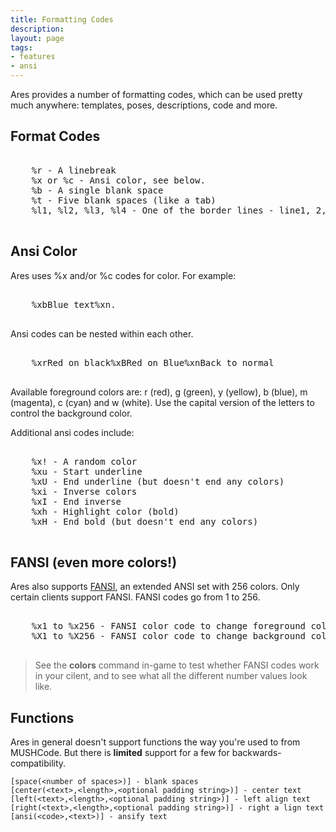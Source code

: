```yaml
---
title: Formatting Codes
description:
layout: page
tags: 
- features
- ansi
---
```


Ares provides a number of formatting codes, which can be used pretty much anywhere: templates, poses, descriptions, code and more.

## Format Codes

<pre class="prettyprint">
    <span class="nocode">
    %r - A linebreak
    %x or %c - Ansi color, see below.
    %b - A single blank space
    %t - Five blank spaces (like a tab)
    %l1, %l2, %l3, %l4 - One of the border lines - line1, 2, 3 or 4.
         </span>
</pre>

## Ansi Color

Ares uses %x and/or %c codes for color.  For example:  

<pre class="prettyprint">
    <span class="nocode">
    %xbBlue text%xn.
         </span>
</pre>

Ansi codes can be nested within each other.  

<pre class="prettyprint">
    <span class="nocode">
    %xrRed on black%xBRed on Blue%xnBack to normal
         </span>
</pre>

Available foreground colors are:  r (red), g (green), y (yellow), b (blue), m (magenta), c (cyan) and w (white).   Use the capital version of the letters to control the background color.

Additional ansi codes include:

<pre class="prettyprint">
    <span class="nocode">
    %x! - A random color
    %xu - Start underline
    %xU - End underline (but doesn't end any colors)
    %xi - Inverse colors
    %xI - End inverse
    %xh - Highlight color (bold)
    %xH - End bold (but doesn't end any colors)
         </span>
</pre>

## FANSI (even more colors!)

Ares also supports [FANSI](http://fansi.org/Index.aspx), an extended ANSI set with 256 colors.  Only certain clients support FANSI.  FANSI codes go from 1 to 256.

<pre class="prettyprint">
    <span class="nocode">
    %x1 to %x256 - FANSI color code to change foreground color.
    %X1 to %X256 - FANSI color code to change background color.
         </span>
</pre>

> See the **colors** command in-game to test whether FANSI codes work in your cilent, and to see what all the different number values look like.

## Functions

Ares in general doesn't support functions the way you're used to from MUSHCode.  But there is **limited** support for a few for backwards-compatibility. 

    [space(<number of spaces>)] - blank spaces
    [center(<text>,<length>,<optional padding string>)] - center text
    [left(<text>,<length>,<optional padding string>)] - left align text
    [right(<text>,<length>,<optional padding string>)] - right a lign text
    [ansi(<code>,<text>)] - ansify text